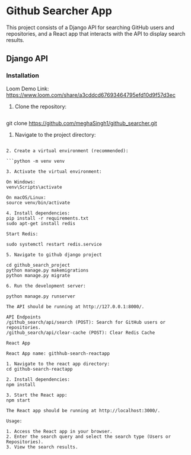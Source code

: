 # Github Searcher App

This project consists of a Django API for searching GitHub users and repositories, and a React app that interacts with the API to display search results.

## Django API

### Installation

Loom Demo Link: https://www.loom.com/share/a3cddcd67693464795efd10d9f57d3ec

1. Clone the repository:

   ```bash
git clone https://github.com/meghaSingh1/github_searcher.git

1. Navigate to the project directory:

```cd github-searcher-api

2. Create a virtual environment (recommended):

```python -m venv venv

3. Activate the virtual environment:

On Windows:
venv\Scripts\activate

On macOS/Linux:
source venv/bin/activate

4. Install dependencies:
pip install -r requirements.txt
sudo apt-get install redis

Start Redis:

sudo systemctl restart redis.service

5. Navigate to github django project

cd github_search_project
python manage.py makemigrations
python manage.py migrate

6. Run the development server:

python manage.py runserver

The API should be running at http://127.0.0.1:8000/.

API Endpoints
/github_search/api/search (POST): Search for GitHub users or repositories.
/github_search/api/clear-cache (POST): Clear Redis Cache 

React App

React App name: githhub-search-reactapp

1. Navigate to the react app directory:
cd github-search-reactapp

2. Install dependencies:
npm install

3. Start the React app:
npm start

The React app should be running at http://localhost:3000/.

Usage:

1. Access the React app in your browser.
2. Enter the search query and select the search type (Users or Repositories).
3. View the search results.

